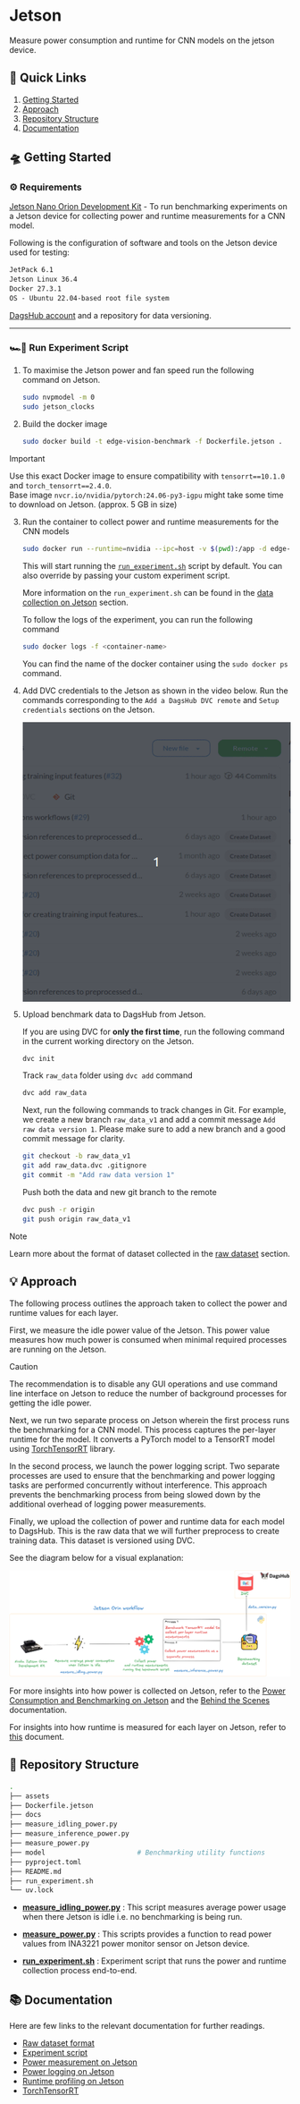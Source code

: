 # Jetson

Measure power consumption and runtime for CNN models on the jetson device.

## 🔗 Quick Links

1. [Getting Started](#-getting-started)
2. [Approach](#-approach)
3. [Repository Structure](#-repository-structure)
4. [Documentation](#-documentation)

## 🛸 Getting Started

### ⚙️ Requirements

[Jetson Nano Orion Development Kit](https://developer.nvidia.com/embedded/learn/jetson-agx-orin-devkit-user-guide/index.html) - To run benchmarking experiments on a Jetson device for collecting power and runtime measurements for a CNN model.

Following is the configuration of software and tools on the Jetson device used for testing:

```txt
JetPack 6.1
Jetson Linux 36.4
Docker 27.3.1
OS - Ubuntu 22.04-based root file system
```

[DagsHub account](https://dagshub.com/) and a repository for data versioning.

---

### 🏎💨 Run Experiment Script

1. To maximise the Jetson power and fan speed run the following command on Jetson.

    ```bash
    sudo nvpmodel -m 0
    sudo jetson_clocks
    ```

2. Build the docker image

    ```bash
    sudo docker build -t edge-vision-benchmark -f Dockerfile.jetson .
    ```

> [!IMPORTANT]  
> Use this exact Docker image to ensure compatibility with `tensorrt==10.1.0` and `torch_tensorrt==2.4.0`.</br>
> Base image `nvcr.io/nvidia/pytorch:24.06-py3-igpu` might take some time to download on Jetson. (approx. 5 GB in size)

3. Run the container to collect power and runtime measurements for the CNN models

    ```bash
    sudo docker run --runtime=nvidia --ipc=host -v $(pwd):/app -d edge-vision-benchmark
    ```

    This will start running the [`run_experiment.sh`](./run_experiment.sh) script by default. You can also override by passing your custom experiment script.

    More information on the `run_experiment.sh` can be found in the [data collection on Jetson](../../docs/ExperimentScripts.md#data-collection-script-on-jetson) section.

    To follow the logs of the experiment, you can run the following command

    ```bash
    sudo docker logs -f <container-name>
    ```

    You can find the name of the docker container using the `sudo docker ps` command.

4. Add DVC credentials to the Jetson as shown in the video below. Run the commands corresponding to the `Add a DagsHub DVC remote` and `Setup credentials` sections on the Jetson.

    <a href="DVC Remote"><img src="./assets/dvc-remote.gif" align="center" height="500" width="500" ></a>

5. Upload benchmark data to DagsHub from Jetson.

    If you are using DVC for **only the first time**, run the following command in the current working directory on the Jetson.

    ```bash
    dvc init
    ```

    Track `raw_data` folder using `dvc add` command

    ```bash
    dvc add raw_data
    ```

    Next, run the following commands to track changes in Git. For example, we create a new branch `raw_data_v1` and add a commit message `Add raw data version 1`. Please make sure to add a new branch and a good commit message for clarity.

    ```bash
    git checkout -b raw_data_v1
    git add raw_data.dvc .gitignore
    git commit -m "Add raw data version 1"
    ```

    Push both the data and new git branch to the remote

    ```bash
    dvc push -r origin
    git push origin raw_data_v1
    ```

> [!NOTE]  
> Learn more about the format of dataset collected in the [raw dataset](../../docs/DatasetFormats.md#raw-dataset-format) section.

## 💡 Approach

The following process outlines the approach taken to collect the power and runtime values for each layer.

First, we measure the idle power value of the Jetson. This power value measures how much power is consumed when minimal required processes are running on the Jetson.

> [!CAUTION]
> The recommendation is to disable any GUI operations and use command line interface on Jetson  to reduce the number of background processes for getting the idle power.

Next, we run two separate process on Jetson wherein the first process runs the benchmarking for a CNN model. This process captures the per-layer runtime for the model. It converts a PyTorch model to a TensorRT model using [TorchTensorRT](https://github.com/pytorch/TensorRT/) library.

In the second process, we launch the power logging script. Two separate processes are used to ensure that the benchmarking and power logging tasks are performed concurrently without interference. This approach prevents the benchmarking process from being slowed down by the additional overhead of logging power measurements.

Finally, we upload the collection of power and runtime data for each model to DagsHub. This is the raw data that we will further preprocess to create training data. This dataset is versioned using DVC.

See the diagram below for a visual explanation:

![jetson-power-logging](assets/jetson_workflow.png)

For more insights into how power is collected on Jetson, refer to the [Power Consumption and Benchmarking on Jetson](../../docs/JetsonPowerMeasurement.md) and the [Behind the Scenes](../../docs/DeepDive.md#power-measurement-and-logging) documentation.

For insights into how runtime is measured for each layer on Jetson, refer to [this](../../docs/DeepDive.md#tensorrt-runtime-profiling) document.

## 📂 Repository Structure

```bash
.
├── assets
├── Dockerfile.jetson
├── docs
├── measure_idling_power.py
├── measure_inference_power.py
├── measure_power.py
├── model                       # Benchmarking utility functions
├── pyproject.toml
├── README.md
├── run_experiment.sh
└── uv.lock
```

- **[measure_idling_power.py](./measure_idling_power.py)** : This script measures average power usage when there Jetson is idle i.e. no benchmarking is being run.

- **[measure_power.py](./measure_power.py)** : This scripts provides a function to read power values from  INA3221 power monitor sensor on Jetson device.

- **[run_experiment.sh](./run_experiment.sh)** : Experiment script that runs the power and runtime collection process end-to-end.

## 📚 Documentation

Here are few links to the relevant documentation for further readings.

- [Raw dataset format](../../docs/DatasetFormats.md#raw-dataset-format)
- [Experiment script](../../docs/ExperimentScripts.md#data-collection-script-on-jetson)
- [Power measurement on Jetson](../../docs/JetsonPowerMeasurement.md)
- [Power logging on Jetson](../../docs/DeepDive.md#power-measurement-and-logging)
- [Runtime profiling on Jetson](../../docs/DeepDive.md#tensorrt-runtime-profiling)
- [TorchTensorRT](../../docs/TorchTensorRT.md)
